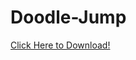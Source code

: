 # Doodle-Jump

<a href="https://github.com/Love4653/Doodle-Jump/blob/master/DoodleJump.jar?raw=true">Click Here to Download!</a>
